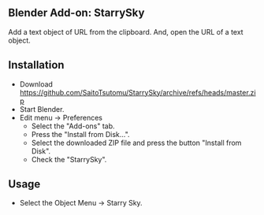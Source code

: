 ## Blender Add-on: StarrySky

Add a text object of URL from the clipboard.
And, open the URL of a text object.

## Installation

- Download https://github.com/SaitoTsutomu/StarrySky/archive/refs/heads/master.zip
- Start Blender.
- Edit menu -> Preferences
  - Select the "Add-ons" tab.
  - Press the "Install from Disk...".
  - Select the downloaded ZIP file and press the button "Install from Disk".
  - Check the "StarrySky".

## Usage

- Select the Object Menu -> Starry Sky.
